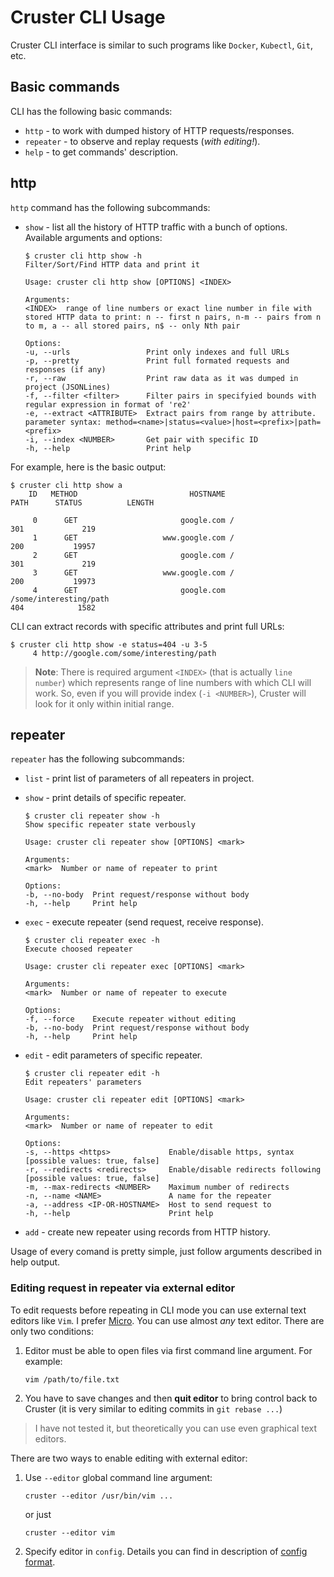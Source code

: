 # Cruster CLI Usage

Cruster CLI interface is similar to such programs like `Docker`, `Kubectl`, `Git`, etc.

## Basic commands

CLI has the following basic commands:

- `http` - to work with dumped history of HTTP requests/responses.
- `repeater` - to observe and replay requests (*with editing!*).
- `help` - to get commands' description.

## http

`http` command has the following subcommands:

- `show` - list all the history of HTTP traffic with a bunch of options.
Available arguments and options:

    ```shell
    $ cruster cli http show -h
    Filter/Sort/Find HTTP data and print it

    Usage: cruster cli http show [OPTIONS] <INDEX>

    Arguments:
    <INDEX>  range of line numbers or exact line number in file with stored HTTP data to print: n -- first n pairs, n-m -- pairs from n to m, a -- all stored pairs, n$ -- only Nth pair

    Options:
    -u, --urls                 Print only indexes and full URLs
    -p, --pretty               Print full formated requests and responses (if any)
    -r, --raw                  Print raw data as it was dumped in project (JSONLines)
    -f, --filter <filter>      Filter pairs in specifyied bounds with regular expression in format of 're2'
    -e, --extract <ATTRIBUTE>  Extract pairs from range by attribute. parameter syntax: method=<name>|status=<value>|host=<prefix>|path=<prefix>
    -i, --index <NUMBER>       Get pair with specific ID
    -h, --help                 Print help
    ```

For example, here is the basic output:

```shell
$ cruster cli http show a
    ID   METHOD                         HOSTNAME                                                                   PATH      STATUS          LENGTH

     0      GET                       google.com /                                                                              301             219
     1      GET                   www.google.com /                                                                              200           19957
     2      GET                       google.com /                                                                              301             219
     3      GET                   www.google.com /                                                                              200           19973
     4      GET                       google.com /some/interesting/path                                                         404            1582
```

CLI can extract records with specific attributes and print full URLs:

```shell
$ cruster cli http show -e status=404 -u 3-5
     4 http://google.com/some/interesting/path
```

> **Note**: There is required argument `<INDEX>` (that is actually `line number`) which represents range of line numbers with which CLI will work. So, even if you will provide index (`-i <NUMBER>`), Cruster will look for it only within initial range.

## repeater

`repeater` has the following subcommands:

- `list` - print list of parameters of all repeaters in project.
- `show` - print details of specific repeater.

    ```shell
    $ cruster cli repeater show -h
    Show specific repeater state verbously

    Usage: cruster cli repeater show [OPTIONS] <mark>

    Arguments:
    <mark>  Number or name of repeater to print

    Options:
    -b, --no-body  Print request/response without body
    -h, --help     Print help
    ```

- `exec` - execute repeater (send request, receive response).

    ```shell
    $ cruster cli repeater exec -h
    Execute choosed repeater

    Usage: cruster cli repeater exec [OPTIONS] <mark>

    Arguments:
    <mark>  Number or name of repeater to execute

    Options:
    -f, --force    Execute repeater without editing
    -b, --no-body  Print request/response without body
    -h, --help     Print help
    ```

- `edit` - edit parameters of specific repeater.

    ```shell
    $ cruster cli repeater edit -h
    Edit repeaters' parameters

    Usage: cruster cli repeater edit [OPTIONS] <mark>

    Arguments:
    <mark>  Number or name of repeater to edit

    Options:
    -s, --https <https>             Enable/disable https, syntax [possible values: true, false]
    -r, --redirects <redirects>     Enable/disable redirects following [possible values: true, false]
    -m, --max-redirects <NUMBER>    Maximum number of redirects
    -n, --name <NAME>               A name for the repeater
    -a, --address <IP-OR-HOSTNAME>  Host to send request to
    -h, --help                      Print help
    ```

- `add` - create new repeater using records from HTTP history.

Usage of every comand is pretty simple, just follow arguments described in help output.

### Editing request in repeater via external editor

To edit requests before repeating in CLI mode you can use external text editors like `Vim`. I prefer [Micro](https://github.com/zyedidia/micro). You can use almost *any* text editor. There are only two conditions:

1. Editor must be able to open files via first command line argument. For example:

    ```shell
    vim /path/to/file.txt
    ```

2. You have to save changes and then **quit editor** to bring control back to Cruster (it is very similar to editing commits in `git rebase ...`)

> I have not tested it, but theoretically you can use even graphical text editors.

There are two ways to enable editing with external editor:

1. Use `--editor` global command line argument:

    ```shell
    cruster --editor /usr/bin/vim ...
    ```

    or just

    ```shell
    cruster --editor vim
    ```

2. Specify editor in `config`. Details you can find in description of [config format](https://github.com/sinKettu/cruster/blob/master/docs/Cruster%20YAML%20Config%20Format.md).
